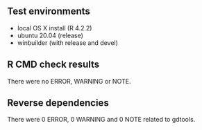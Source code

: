 ## Test environments

- local OS X install (R 4.2.2)
- ubuntu 20.04 (release)
- winbuilder (with release and devel) 

## R CMD check results

There were no ERROR, WARNING or NOTE. 

## Reverse dependencies

There were 0 ERROR, 0 WARNING and 0 NOTE related to gdtools. 
